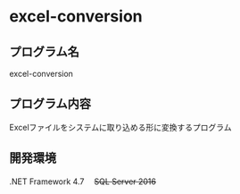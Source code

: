 # excel-conversion

## プログラム名
excel-conversion

## プログラム内容
Excelファイルをシステムに取り込める形に変換するプログラム

## 開発環境
.NET Framework 4.7
　~~SQL Server 2016~~ 
